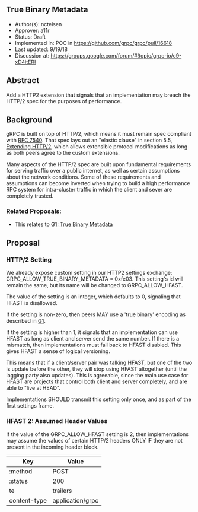 True Binary Metadata
----
* Author(s): ncteisen
* Approver: a11r
* Status: Draft
* Implemented in: POC in https://github.com/grpc/grpc/pull/16618
* Last updated: 9/19/18
* Discussion at: https://groups.google.com/forum/#!topic/grpc-io/c9-xD4itERI

## Abstract

Add a HTTP2 extension that signals that an implementation may breach the HTTP/2
spec for the purposes of performance.

## Background

gRPC is built on top of HTTP/2, which means it must remain spec compliant with 
[RFC 7540](https://httpwg.org/specs/rfc7540.html). That spec lays out an 
"elastic clause" in section 5.5,
[Extending HTTP/2](https://httpwg.org/specs/rfc7540.html), which allows
extensible protocol modifications as long as both peers agree to the custom
extensions.

Many aspects of the HTTP/2 spec are built upon fundamental requirements for
serving traffic over a public internet, as well as certain assumptions about
the network conditions. Some of these requirements and assumptions can become
inverted when trying to build a high performance RPC system for intra-cluster
traffic in which the client and sever are completely trusted.

### Related Proposals:
* This relates to [G1: True Binary Metadata](G1-true-binary-metadata.md)

## Proposal

### HTTP/2 Setting

We already expose custom setting in our HTTP2 settings exchange:
GRPC_ALLOW_TRUE_BINARY_METADATA = 0xfe03. This setting's id will remain the
same, but its name will be changed to GRPC_ALLOW_HFAST.

The value of the setting is an integer, which defaults to 0, signaling that
HFAST is disallowed.

If the setting is non-zero, then peers MAY use a 'true binary' encoding as 
described in [G1](G1-true-binary-metadata.md).

If the setting is higher than 1, it signals that an implementation can use
HFAST as long as client and server send the same number. If there is a mismatch,
then implementations must fall back to HFAST disabled. This gives HFAST a sense
of logical versioning.

This means that if a client/server pair was talking HFAST, but one of the two is
update before the other, they will stop using HFAST altogether (until the
lagging party also updates). This is agreeable, since the main use case for
HFAST are projects that control both client and server completely, and are able
to "live at HEAD".

Implementations SHOULD transmit this setting only once, and as part of the first
settings frame.

### HFAST 2: Assumed Header Values

If the value of the GRPC_ALLOW_HFAST setting is 2, then implementations may
assume the values of certain HTTP/2 headers ONLY IF they are not present in the
incoming header block.


| Key | Value |
|---|---|
| :method | POST |
| :status | 200 |
| te | trailers | 
| content-type | application/grpc |


